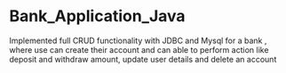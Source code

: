 # Bank_Application_Java
Implemented full CRUD functionality with JDBC and Mysql for a bank , where use can create their account and can able to perform action like deposit and withdraw amount, update user details and delete an account
